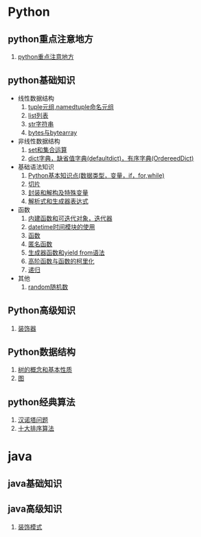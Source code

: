 # Python  
## python重点注意地方
1. [python重点注意地方](python基本知识/python重点注意地方.md)  
## python基础知识  
* 线性数据结构
    1. [tuple元组,namedtuple命名元组](python基本知识/tuple元组,namedtuple命名元组.md)
    2. [list列表](python基本知识/list列表.md)
    3. [str字符串](python基本知识/str字符串.md)
    4. [bytes与bytearray](python基本知识/bytes与bytearray.md)   
* 非线性数据结构 
    1. [set和集合运算](python基本知识/set和集合运算.md)  
    2. [dict字典，缺省值字典(defaultdict)，有序字典(OrdereedDict)](python基本知识/dict字典.md)   
* 基础语法知识
    1. [Python基本知识点(数据类型，变量，if，for,while)](python基本知识/Python基本知识点(数据类型，变量，if，for%2Cwhile).md)  
    2. [切片](python基本知识/切片.md)   
    3. [封装和解构及特殊变量](python基本知识/封装和解构及特殊变量.md)   
    4. [解析式和生成器表达式](python基本知识/解析式和生成器表达式.md)
* 函数
    1. [内建函数和可迭代对象，迭代器](python基本知识/内建函数和可迭代对象，迭代器.md) 
    2. [datetime时间模块的使用](python基本知识/datetime时间模块的使用.md)  
    3. [函数](python基本知识/函数.md)
    4. [匿名函数](python基本知识/匿名函数.md)
    5. [生成器函数和yield from语法](python基本知识/生成器函数和yield与from.md)
    6. [高阶函数与函数的柯里化](python基本知识/高阶函数与函数的柯里化.md)
    7. [递归](python基本知识/递归.md)
* 其他
    1. [random随机数](python基本知识/random随机数.md)
## Python高级知识
1. [装饰器](python高级知识/装饰器.md)
## Python数据结构
1. [树的概念和基本性质](Python数据结构/树的概念和基本性质.md)
2. [图](Python数据结构/图.md)
## python经典算法
1. [汉诺塔问题](python经典算法/汉诺塔问题.md)
2. [十大排序算法](python经典算法/十大排序算法.md)

# java  
## java基础知识  

## java高级知识  
1. [装饰模式](java/java高级知识/装饰模式.md)


